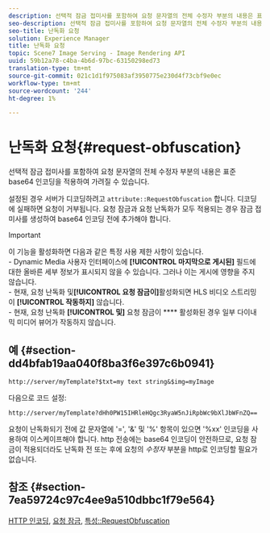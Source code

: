 ```yaml
---
description: 선택적 잠금 접미사를 포함하여 요청 문자열의 전체 수정자 부분의 내용은 표준 base64 인코딩을 적용하여 가려질 수 있습니다.
seo-description: 선택적 잠금 접미사를 포함하여 요청 문자열의 전체 수정자 부분의 내용은 표준 base64 인코딩을 적용하여 가려질 수 있습니다.
seo-title: 난독화 요청
solution: Experience Manager
title: 난독화 요청
topic: Scene7 Image Serving - Image Rendering API
uuid: 59b12a78-c4ba-4b6d-97bc-63150298ed73
translation-type: tm+mt
source-git-commit: 021c1d1f975083af3950775e230d4f73cbf9e0ec
workflow-type: tm+mt
source-wordcount: '244'
ht-degree: 1%

---
```



# 난독화 요청{#request-obfuscation}

선택적 잠금 접미사를 포함하여 요청 문자열의 전체 수정자 부분의 내용은 표준 base64 인코딩을 적용하여 가려질 수 있습니다.

설정된 경우 서버가 디코딩하려고 `attribute::RequestObfuscation` 합니다. 디코딩에 실패하면 요청이 거부됩니다. 요청 잠금과 요청 난독화가 모두 적용되는 경우 잠금 접미사를 생성하여 base64 인코딩 전에 추가해야 합니다.

>[!IMPORTANT]
>
>이 기능을 활성화하면 다음과 같은 특정 사용 제한 사항이 있습니다.<br>- Dynamic Media 사용자 인터페이스에 **[!UICONTROL 마지막으로 게시된]** 필드에 대한 올바른 세부 정보가 표시되지 않을 수 있습니다. 그러나 이는 게시에 영향을 주지 않습니다.<br>- 현재, 요청 난독화 및&#x200B;**[!UICONTROL 요청 잠금이]**&#x200B;활성화되면 HLS 비디오 스트리밍이 **[!UICONTROL 작동하지]** 않습니다.<br>- 현재, 요청 난독화 **[!UICONTROL 및]** 요청 잠금이 **** 활성화된 경우 일부 다이내믹 미디어 뷰어가 작동하지 않습니다.

## 예 {#section-dd4bfab19aa040f8ba3f6e397c6b0941}

`http://server/myTemplate?$txt=my text string&$img=myImage`

다음으로 코드 설정:

`http://server/myTemplate?dHh0PW15IHRleHQgc3RyaW5nJiRpbWc9bXlJbWFnZQ==`

요청이 난독화되기 전에 값 문자열에 &#39;=&#39;, &#39;&amp;&#39; 및 &#39;%&#39; 항목이 있으면 &#39;%xx&#39; 인코딩을 사용하여 이스케이프해야 합니다. http 전송에는 base64 인코딩이 안전하므로, 요청 잠금이 적용되더라도 난독화 전 또는 후에 요청의 *수정자* 부분을 http로 인코딩할 필요가 없습니다.

## 참조 {#section-7ea59724c97c4ee9a510dbbc1f79e564}

[HTTP 인코딩](../../../../../is-api/http-ref/image-serving-api-ref/c-http-protocol-reference/c-syntax-and-features/r-http-encoding.md#reference-bb34dd13f316462695448acfa8f92df7), [요청 잠금](../../../../../is-api/http-ref/image-serving-api-ref/c-http-protocol-reference/c-syntax-and-features/r-request-locking.md#reference-4177193d20774daab0dbf206a927844c), [특성::RequestObfuscation](../../../../../is-api/image-catalog/image-serving-api-ref/c-image-catalog-reference/c-attributes-reference/r-requestobfuscation.md#reference-730a3330253343f893419ebd52baf0bd)
